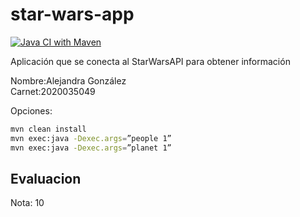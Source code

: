 # star-wars-app
[![Java CI with Maven](https://github.com/AlejandraGF/star-wars-app/actions/workflows/maven.yml/badge.svg)](https://github.com/AlejandraGF/star-wars-app/actions/workflows/maven.yml)

Aplicación que se conecta al StarWarsAPI para obtener información

Nombre:Alejandra González  
Carnet:2020035049

Opciones:

```bash
mvn clean install
mvn exec:java -Dexec.args=”people 1”
mvn exec:java -Dexec.args=”planet 1”
```

## Evaluacion

Nota: 10
